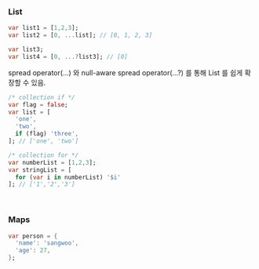 ### List
```dart
var list1 = [1,2,3];
var list2 = [0, ...list]; // [0, 1, 2, 3]

var list3;
var list4 = [0, ...?list3]; // [0]
```
spread operator(...) 와 null-aware spread operator(...?) 를 통해 List 를 쉽게 확장할 수 있음.

```dart
/* collection if */
var flag = false;
var list = [
  'one',
  'two',
  if (flag) 'three',
]; // ['one', 'two']

/* collection for */
var numberList = [1,2,3];
var stringList = [
  for (var i in numberList) '$i'
]; // ['1','2','3']
```
<br>

### Maps
```dart
var person = {
  'name': 'sangwoo',
  'age': 27,  
};
```